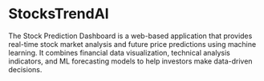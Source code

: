 # StocksTrendAI
The Stock Prediction Dashboard is a web-based application that provides real-time stock market analysis and future price predictions using machine learning. It combines financial data visualization, technical analysis indicators, and ML forecasting models to help investors make data-driven decisions.
